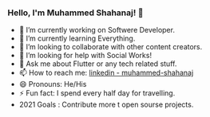 ### Hello, I'm Muhammed Shahanaj! 👋

- 🔭 I’m currently working on Softwere Developer.
- 🌱 I’m currently learning Everything.
- 👯 I’m looking to collaborate with other content creators.
- 🤔 I’m looking for help with Social Works!
- 💬 Ask me about Flutter or any tech related stuff.
- 📫 How to reach me: [linkedin - muhammed-shahanaj](https://www.linkedin.com/in/muhammed-shahanaj)
- 😄 Pronouns: He/His
- ⚡ Fun fact: I spend every half day for travelling. 
-  2021 Goals : Contribute more t open sourse projects.
